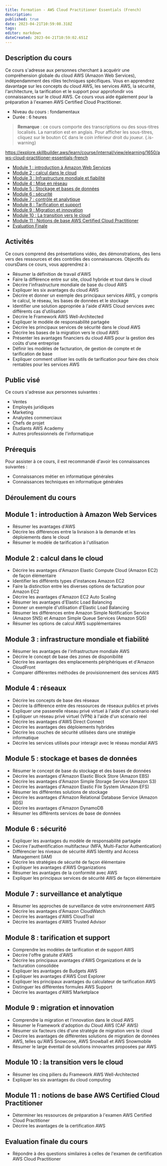 ```yaml
---
title: Formation - AWS Cloud Practitioner Essentials (French)
description: 
published: true
date: 2023-04-21T10:59:08.318Z
tags: 
editor: markdown
dateCreated: 2023-04-21T10:59:02.651Z
---
```


## Description du cours

Ce cours s'adresse aux personnes cherchant à acquérir une compréhension globale du cloud AWS (Amazon Web Services), indépendamment des rôles techniques spécifiques. Vous en apprendrez davantage sur les concepts du cloud AWS, les services AWS, la sécurité, l'architecture, la tarification et le support pour approfondir vos connaissances sur le cloud AWS. Ce cours vous aide également pour la préparation à l'examen AWS Certified Cloud Practitioner.

- Niveau du cours : fondamentaux
- Durée : 6 heures


> **Remarque** : ce cours comporte des transcriptions ou des sous-titres localisés. La narration est en anglais. Pour afficher les sous-titres, cliquez sur le bouton <kbd>CC</kbd> dans le coin inférieur droit du joueur.
{.is-warning}

https://explore.skillbuilder.aws/learn/course/internal/view/elearning/1650/aws-cloud-practitioner-essentials-french

- [Module 1 : introduction à Amazon Web Services](/clouds/amazon_aws/aws-cloud-practitioner-essentials_mod_1)
- [Module 2 : calcul dans le cloud](/clouds/amazon_aws/aws-cloud-practitioner-essentials_mod_2)
- [Module 3 : Infrastructure mondiale et fiabilité](/clouds/amazon_aws/aws-cloud-practitioner-essentials_mod_3)
- [Module 4 : Mise en réseau](/clouds/amazon_aws/aws-cloud-practitioner-essentials_mod_4)
- [Module 5 : Stockage et bases de données](/clouds/amazon_aws/aws-cloud-practitioner-essentials_mod_5)
- [Module 6 : sécurité](/clouds/amazon_aws/aws-cloud-practitioner-essentials_mod_6)
- [Module 7 : contrôle et analytique](/clouds/amazon_aws/aws-cloud-practitioner-essentials_mod_7)
- [Module 8 : Tarification et support](/clouds/amazon_aws/aws-cloud-practitioner-essentials_mod_8)
- [Module 9 : Migration et innovation](/clouds/amazon_aws/aws-cloud-practitioner-essentials_mod_9)
- [Module 10 : La transition vers le cloud](/clouds/amazon_aws/aws-cloud-practitioner-essentials_mod_10)
- [Module 11 : Notions de base AWS Certified Cloud Practitioner](/clouds/amazon_aws/aws-cloud-practitioner-essentials_mod_11)
- [Evaluation Finale](/clouds/amazon_aws/aws-cloud-practitioner-essentials_eval_finale)

## Activités
Ce cours comprend des présentations vidéo, des démonstrations, des liens vers des ressources et des contrôles des connaissances. Objectifs du coursDans ce cours, vous apprendrez à :

- Résumer la définition de travail d'AWS
- Faire la différence entre sur site, cloud hybride et tout dans le cloud
- Décrire l'infrastructure mondiale de base du cloud AWS
- Expliquer les six avantages du cloud AWS
- Décrire et donner un exemple des principaux services AWS, y compris le calcul, le réseau, les bases de données et le stockage
- Identifier une solution appropriée à l'aide d'AWS Cloud services avec différents cas d'utilisation
- Décrire le Framework AWS Well-Architected
- Expliquer le modèle de responsabilité partagée
- Décrire les principaux services de sécurité dans le cloud AWS
- Décrire les bases de la migration vers le cloud AWS
- Présenter les avantages financiers du cloud AWS pour la gestion des coûts d'une entreprise
- Définir les modèles de facturation, de gestion de compte et de tarification de base
- Expliquer comment utiliser les outils de tarification pour faire des choix rentables pour les services AWS


## Public visé

Ce cours s'adresse aux personnes suivantes :

- Ventes
- Employés juridiques
- Marketing
- Analystes commerciaux
- Chefs de projet
- Étudiants AWS Academy
- Autres professionnels de l'informatique


## Prérequis

Pour assister à ce cours, il est recommandé d'avoir les connaissances suivantes :

- Connaissances métier en informatique générales
- Connaissances techniques en informatique générales


## Déroulement du cours

## Module 1 : introduction à Amazon Web Services
- Résumer les avantages d'AWS
- Décrire les différences entre la livraison à la demande et les déploiements dans le cloud
- Résumer le modèle de tarification à l'utilisation


## Module 2 : calcul dans le cloud
- Décrire les avantages d'Amazon Elastic Compute Cloud (Amazon EC2) de façon élémentaire
- Identifier les différents types d'instances Amazon EC2
- Faire la distinction entre les diverses options de facturation pour Amazon EC2
- Décrire les avantages d'Amazon EC2 Auto Scaling
- Résumer les avantages d'Elastic Load Balancing
- Donner un exemple d'utilisation d'Elastic Load Balancing
- Résumer les différences entre Amazon Simple Notification Service (Amazon SNS) et Amazon Simple Queue Services (Amazon SQS)
- Résumer les options de calcul AWS supplémentaires


## Module 3 : infrastructure mondiale et fiabilité
- Résumer les avantages de l'infrastructure mondiale AWS
- Décrire le concept de base des zones de disponibilité
- Décrire les avantages des emplacements périphériques et d'Amazon CloudFront
- Comparer différentes méthodes de provisionnement des services AWS


## Module 4 : réseaux
- Décrire les concepts de base des réseaux
- Décrire la différence entre des ressources de réseaux publics et privés
- Expliquer une passerelle réseau privé virtuel à l'aide d'un scénario réel
- Expliquer un réseau privé virtuel (VPN) à l'aide d'un scénario réel
- Décrire les avantages d'AWS Direct Connect
- Décrire les avantages des déploiements hybrides
- Décrire les couches de sécurité utilisées dans une stratégie informatique
- Décrire les services utilisés pour interagir avec le réseau mondial AWS


## Module 5 : stockage et bases de données
- Résumer le concept de base du stockage et des bases de données
- Décrire les avantages d'Amazon Elastic Block Store (Amazon EBS)
- Décrire les avantages d'Amazon Simple Storage Service (Amazon S3)
- Décrire les avantages d'Amazon Elastic File System (Amazon EFS)
- Résumer les différentes solutions de stockage
- Décrire les avantages d'Amazon Relational Database Service (Amazon RDS)
- Décrire les avantages d'Amazon DynamoDB
- Résumer les différents services de base de données


## Module 6 : sécurité
- Expliquer les avantages du modèle de responsabilité partagée
- Décrire l'authentification multifacteur (MFA, Multi-Factor Authentication)
- Différencier les niveaux de sécurité AWS Identity and Access Management (IAM)
- Décrire les stratégies de sécurité de façon élémentaire
- Expliquer les avantages d'AWS Organizations
- Résumer les avantages de la conformité avec AWS
- Expliquer les principaux services de sécurité AWS de façon élémentaire


## Module 7 : surveillance et analytique
- Résumer les approches de surveillance de votre environnement AWS
- Décrire les avantages d'Amazon CloudWatch
- Décrire les avantages d'AWS CloudTrail
- Décrire les avantages d'AWS Trusted Advisor


## Module 8 : tarification et support
- Comprendre les modèles de tarification et de support AWS
- Décrire l'offre gratuite d'AWS
- Décrire les principaux avantages d'AWS Organizations et de la facturation consolidée
- Expliquer les avantages de Budgets AWS
- Expliquer les avantages d'AWS Cost Explorer
- Expliquer les principaux avantages du calculateur de tarification AWS
- Distinguer les différentes formules AWS Support
- Décrire les avantages d'AWS Marketplace


## Module 9 : migration et innovation
- Comprendre la migration et l'innovation dans le cloud AWS
- Résumer le Framework d'adoption du Cloud AWS (CAF AWS)
- Résumer six facteurs clés d'une stratégie de migration vers le cloud
- Décrire les avantages de différentes solutions de migration de données AWS, telles qu'AWS Snowcone, AWS Snowball et AWS Snowmobile
- Résumer le large éventail de solutions innovantes proposées par AWS


## Module 10 : la transition vers le cloud
- Résumer les cinq piliers du Framework AWS Well-Architected
- Expliquer les six avantages du cloud computing


## Module 11 : notions de base AWS Certified Cloud Practitioner
- Déterminer les ressources de préparation à l'examen AWS Certified Cloud Practitioner
- Décrire les avantages de la certification AWS


## Evaluation finale du cours
- Répondre à des questions similaires à celles de l'examen de certification AWS Cloud Practitioner